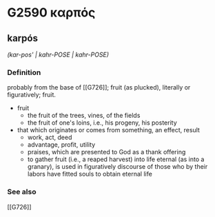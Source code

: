 # G2590 καρπός

## karpós

_(kar-pos' | kahr-POSE | kahr-POSE)_

### Definition

probably from the base of [[G726]]; fruit (as plucked), literally or figuratively; fruit.

- fruit
  - the fruit of the trees, vines, of the fields
  - the fruit of one's loins, i.e., his progeny, his posterity
- that which originates or comes from something, an effect, result
  - work, act, deed
  - advantage, profit, utility
  - praises, which are presented to God as a thank offering
  - to gather fruit (i.e., a reaped harvest) into life eternal (as into a granary), is used in figuratively discourse of those who by their labors have fitted souls to obtain eternal life

### See also

[[G726]]

